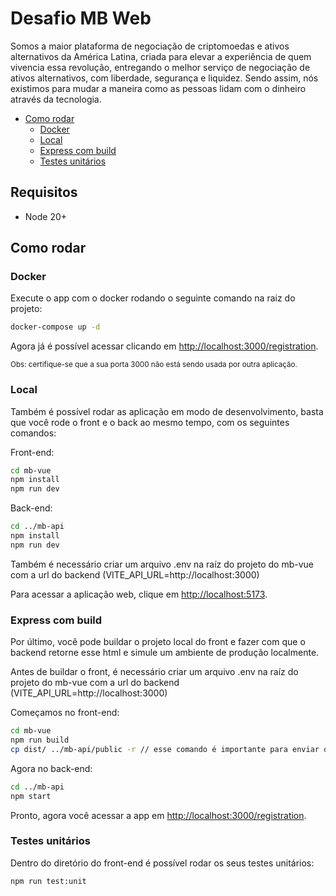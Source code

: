 # Desafio MB Web

Somos a maior plataforma de negociação de criptomoedas e ativos alternativos da América Latina, criada para elevar a experiência de quem vivencia essa revolução, entregando o melhor serviço de negociação de ativos alternativos, com liberdade, segurança e liquidez. Sendo assim, nós existimos para mudar a maneira como as pessoas lidam com o dinheiro através da tecnologia.

* [Como rodar](#como-rodar)
  * [Docker](#docker)
  * [Local](#local)
  * [Express com build](#express-com-build)
  * [Testes unitários](#testes-unitários)

## Requisitos
- Node 20+

## Como rodar

### Docker
Execute o app com o docker rodando o seguinte comando na raiz do projeto:
``` bash
docker-compose up -d
```
Agora já é possível acessar clicando em [http://localhost:3000/registration](http://localhost:3000/registration).

<sub>Obs: certifique-se que a sua porta 3000 não está sendo usada por outra aplicação.</sub>

### Local
Também é possível rodar as aplicação em modo de desenvolvimento, basta que você rode o front e o back ao mesmo tempo, com os seguintes comandos:

Front-end:
``` bash
cd mb-vue
npm install
npm run dev
```

Back-end:
``` bash
cd ../mb-api
npm install
npm run dev
```

Também é necessário criar um arquivo .env na raíz do projeto do mb-vue com a url do backend (VITE_API_URL=http://localhost:3000)

Para acessar a aplicação web, clique em [http://localhost:5173](http://localhost:5173).

### Express com build
Por último, você pode buildar o projeto local do front e fazer com que o backend retorne esse html e simule um ambiente de produção localmente.

Antes de buildar o front, é necessário criar um arquivo .env na raíz do projeto do mb-vue com a url do backend (VITE_API_URL=http://localhost:3000)

Começamos no front-end:
``` bash
cd mb-vue
npm run build
cp dist/ ../mb-api/public -r // esse comando é importante para enviar os arquivos html/css/js para a pasta public do back
```

Agora no back-end:
``` bash
cd ../mb-api
npm start
```
Pronto, agora você acessar a app em [http://localhost:3000/registration](http://localhost:3000/registration).

### Testes unitários
Dentro do diretório do front-end é possível rodar os seus testes unitários:
``` bash
npm run test:unit
```

